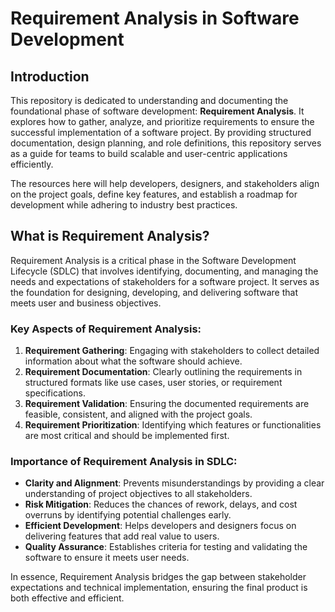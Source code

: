 # Requirement Analysis in Software Development  

## Introduction  

This repository is dedicated to understanding and documenting the foundational phase of software development: **Requirement Analysis**. It explores how to gather, analyze, and prioritize requirements to ensure the successful implementation of a software project. By providing structured documentation, design planning, and role definitions, this repository serves as a guide for teams to build scalable and user-centric applications efficiently.  

The resources here will help developers, designers, and stakeholders align on the project goals, define key features, and establish a roadmap for development while adhering to industry best practices.  

## What is Requirement Analysis?  

Requirement Analysis is a critical phase in the Software Development Lifecycle (SDLC) that involves identifying, documenting, and managing the needs and expectations of stakeholders for a software project. It serves as the foundation for designing, developing, and delivering software that meets user and business objectives.  

### Key Aspects of Requirement Analysis:  
1. **Requirement Gathering**: Engaging with stakeholders to collect detailed information about what the software should achieve.  
2. **Requirement Documentation**: Clearly outlining the requirements in structured formats like use cases, user stories, or requirement specifications.  
3. **Requirement Validation**: Ensuring the documented requirements are feasible, consistent, and aligned with the project goals.  
4. **Requirement Prioritization**: Identifying which features or functionalities are most critical and should be implemented first.  

### Importance of Requirement Analysis in SDLC:  
- **Clarity and Alignment**: Prevents misunderstandings by providing a clear understanding of project objectives to all stakeholders.  
- **Risk Mitigation**: Reduces the chances of rework, delays, and cost overruns by identifying potential challenges early.  
- **Efficient Development**: Helps developers and designers focus on delivering features that add real value to users.  
- **Quality Assurance**: Establishes criteria for testing and validating the software to ensure it meets user needs.  

In essence, Requirement Analysis bridges the gap between stakeholder expectations and technical implementation, ensuring the final product is both effective and efficient.  
